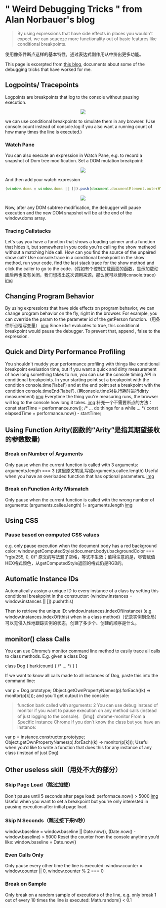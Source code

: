 # " Weird Debugging Tricks " from Alan Norbauer's blog

>By using expressions that have side effects in places you wouldn't expect, we can squeeze more functionality out of basic features like conditional breakpoints.

使用像条件断点这样的基本特性，通过表达式副作用从中挤出更多功能。

This page is excerpted from [this blog](https://alan.norbauer.com/articles/browser-debugging-tricks), documents about some of the debugging tricks that have worked for me.

## Logpoints/ Tracepoints

Logpoints are breakpoints that log to the console without pausing execution.

<center><img src="./weird-debugging/logPoint.gif" ></center>

we can use conditional breakpoints to simulate them in any browser.
(Use console.count instead of console.log if you also want a running count of how many times the line is executed.)

### Watch Pane

You can also execute an expression in Watch Pane, e.g. to record a snapshot of Dom tree modification.
Set a DOM mutation breakpoint:

<center><img src="./weird-debugging/subtreeMod.png" ></center>

And then add your watch expression

```js
(window.doms = window.doms || []).push(document.documentElement.outerHTML)
```

<center><img src="./weird-debugging/subtreeMod2.png" ></center>

Now, after any DOM subtree modification, the debugger will pause execution and the new DOM snapshot will be at the end of the window.doms array.

### Tracing Callstacks

Let's say you have a function that shows a loading spinner and a function that hides it, but somewhere in you code you're calling the show metheod without a matching hide call. How can you find the source of the unpaired show call? Use console.trace in a conditional breakpoint  in the show method, run your code, find the last stack trace for the show method and click the caller to go to the code.（假如有个控制加载画面的函数，显示加载动画后再也没有关闭，我们想找出这次调用来源，那么就可以使用console.trace）
[img](tracer)

## Changing Program Behavior

By using expressions that have side effects on program behavior, we can change program behavior on the fly, right in the browser.
For example, you can override the param to the parameter id of the getPerson function.（用条件断点覆写变量）
[img](changing)
Since id=1 evaluates to true, this conditional breakpoint would pause the debugger. To prevent that, append , false to the expression.

## Quick and Dirty Performance Profiling

You shouldn't muddy your performance profiling with things like conditional breakpoint evaluation time, but if you want a quick and dirty measurement of how long  something takes to run, you can use the console timing API in conditional breakpoints. In your starting point set a breakpoint with the condition console.time('label') and at the end point set a breakpoint with the condition console.timeEnd('label'). (用console.time对执行耗时进行dirty measurement)
[img](perform.gif)
Everytime the thing you're measuring runs, the browser will log to the console how long it takes.
[img](perform.png)
补充一个不需要断点的方法：
const startTime = performance.now();
/* ... do things for a while ... */
const elapsedTime = performance.now() - startTime;

## Using Function Arity(函数的“Arity”是指其期望接收的参数数量)

### Break on Number of Arguments

Only pause when the current function is called with 3 arguments: arguments.length === 3
(这里原文笔误,写成arguments.callee.length)
Useful when you have an overloaded function that has optional parameters.
[img](arguments.gif)
### Break on Function Arity Mismatch

Only pause when the current function is called with the wrong number of arguments: (arguments.callee.length) != arguments.length
[img](arguments.length.png)

## Using CSS

### Pause based on computed CSS values

e.g. only pause execution when the document body has a red background color: window.getComputedStyle(document.body).backgroundColor === "rgb(255, 0, 0)"
原文的写法漏了空格，等式不生效；值得注意的是，尽管赋值HEX格式颜色，从getComputedStyle返回的格式仍是RGB的。

## Automatic Instance IDs

Automatically assign a unique ID to every instance of a class by setting this conditional breakpoint in the constructor: (window.instances = window.instances || []).push(this)

Then to retrieve the unique ID: window.instances.indexOf(instance) (e.g. window.instances.indexOf(this) when in a class method)（记录实例到全局）
可以无侵入性地跟踪实例的状态，创建了多少个、创建的顺序是什么。

## monitor() class Calls

You can use Chrome’s monitor command line method to easily trace all calls to class methods. E.g. given a class Dog

class Dog {
bark(count) {
/* ... */
}
}

If we want to know all calls made to all instances of Dog, paste this into the command line:

var p = Dog.prototype;
Object.getOwnPropertyNames(p).forEach((k) => monitor(p[k]));
and you’ll get output in the console:

> function bark called with arguments: 2
You can use debug instead of monitor if you want to pause execution on any method calls (instead of just logging to the console).
【img】chrome-monitor
From a Specific Instance
Chrome
If you don’t know the class but you have an instance:

var p = instance.constructor.prototype;
Object.getOwnPropertyNames(p).forEach((k) => monitor(p[k]));
Useful when you’d like to write a function that does this for any instance of any class (instead of just Dog)

## Other useless skill（用处不大的部分）

### Skip Page Load（跳过加载）

Don't pause until 5 seconds after page load:
performace.now() > 5000
[img](dontPase.png)
Useful when you want to set a breakpoint but you're only interested in pausing execution after initial page load.

### Skip N Seconds（跳过接下来N秒）

window.baseline = window.baseline || Date.now(), (Date.now() - window.baseline) > 5000
Reset the counter from the console anytime you’d like: window.baseline = Date.now()

### Even Calls Only

Only pause every other time the line is executed: window.counter = window.counter || 0, window.counter % 2 === 0

### Break on Sample

Only break on a random sample of executions of the line, e.g. only break 1 out of every 10 times the line is executed: Math.random() < 0.1





